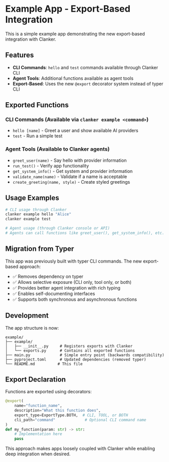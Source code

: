 # Example App - Export-Based Integration

This is a simple example app demonstrating the new export-based integration with Clanker.

## Features

- **CLI Commands**: `hello` and `test` commands available through Clanker CLI
- **Agent Tools**: Additional functions available as agent tools
- **Export-Based**: Uses the new `@export` decorator system instead of typer CLI

## Exported Functions

### CLI Commands (Available via `clanker example <command>`)

- `hello [name]` - Greet a user and show available AI providers
- `test` - Run a simple test

### Agent Tools (Available to Clanker agents)

- `greet_user(name)` - Say hello with provider information
- `run_test()` - Verify app functionality
- `get_system_info()` - Get system and provider information
- `validate_name(name)` - Validate if a name is acceptable
- `create_greeting(name, style)` - Create styled greetings

## Usage Examples

```bash
# CLI usage through Clanker
clanker example hello "Alice"
clanker example test

# Agent usage (through Clanker console or API)
# Agents can call functions like greet_user(), get_system_info(), etc.
```

## Migration from Typer

This app was previously built with typer CLI commands. The new export-based approach:

- ✅ Removes dependency on typer
- ✅ Allows selective exposure (CLI only, tool only, or both)
- ✅ Provides better agent integration with rich typing
- ✅ Enables self-documenting interfaces
- ✅ Supports both synchronous and asynchronous functions

## Development

The app structure is now:

```
example/
├── example/
│   ├── __init__.py     # Registers exports with Clanker
│   └── exports.py      # Contains all exported functions
├── main.py             # Simple entry point (backwards compatibility)
├── pyproject.toml      # Updated dependencies (removed typer)
└── README.md          # This file
```

## Export Declaration

Functions are exported using decorators:

```python
@export(
    name="function_name",
    description="What this function does",
    export_type=ExportType.BOTH,  # CLI, TOOL, or BOTH
    cli_path="command"             # Optional CLI command name
)
def my_function(param: str) -> str:
    # Implementation here
    pass
```

This approach makes apps loosely coupled with Clanker while enabling deep integration when desired.
